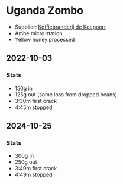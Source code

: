 # Uganda Zombo

- Supplier: [Koffiebranderij de Koepoort](https://koffiebranderijdekoepoort.nl/webshop/alle-groene-koffie/pre-order-oeganda-zombo-ambe-micro-station-yellow-bourbon-ongebrande-groene-koffiebonen-direct-trade/)
- Ambe micro station
- Yellow honey processed

## 2022-10-03

### Stats

- 150g in
- 125g out (some loss from dropped beans)
- 3:30m first crack
- 4:45m stopped

## 2024-10-25

### Stats

- 300g in
- 250g out
- 3:49m first crack
- 4:49m stopped

